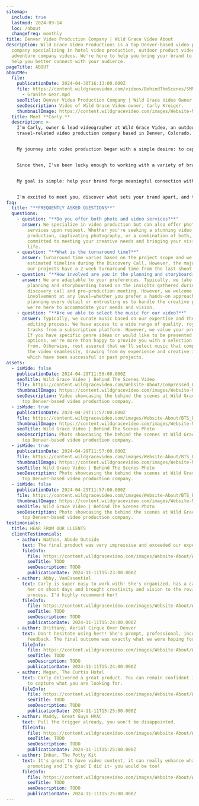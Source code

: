 ```yaml
---
sitemap:
  include: true
  lastmod: 2024-09-14
  loc: /about
  changefreq: monthly
title: Denver Video Production Company | Wild Grace Video About
description: Wild Grace Video Productions is a top Denver-based video production
  company specializing in hotel video production, outdoor product videos and
  adventure company videos. We're here to help you bring your brand to life and
  help you better connect with your audience.
pageTitle: ABOUT
aboutMe:
  file:
    publicationDate: 2024-04-30T16:13:00.000Z
    file: https://content.wildgracevideo.com/videos/BehindTheScenes/SMM+-+Granite+Gear/SMM
      - Granite Gear.mpd
    seoTitle: Denver Video Production Company | Wild Grace Video Owner
    seoDescription: Video of Wild Grace Video owner, Carly Kreiger.
    thumbnailImage: https://content.wildgracevideo.com/images/Website-Main/logo1.webp
  title: Meet **Carly.**
  description: >-
    I’m Carly, owner & lead videographer at Wild Grace Video, an outdoor and
    travel-related video production company based in Denver, Colorado.


    My journey into video production began with a simple desire: to capture and preserve the meaningful moments of my life. As I crafted video compilations of adventures that I refused to miss out on, I realized that I loved creating videos that told the story of new experiences. places, and people.


    Since then, I've been lucky enough to working with a variety of brands that share a love for the outdoors and travel. Now, I’m here to help your brand grow through video, translating your company's identity into a feeling that draws in an aligned audience.


    My goal is simple: help your brand forge meaningful connection with a like-minded community.


    I'm excited to meet you, discover what sets your brand apart, and to embark on this creative journey together.
faq:
  title: "**FREQUENTLY ASKED QUESTIONS**"
  questions:
    - question: "**Do you offer both photo and video services?**"
      answer: We specialize in video production but can also offer photography
        services upon request. Whether you're seeking a stunning video
        production, captivating photography, or a combination of both, we're
        committed to meeting your creative needs and bringing your vision to
        life.
    - question: "**What is the turnaround time?**"
      answer: Turnaround time varies based on the project scope and we will provide an
        estimated timeline during the Discovery Call. However, the majority of
        our projects have a 2-week turnaround time from the last shoot date.
    - question: "**How involved are you in the planning and storyboarding process?**"
      answer: We are adaptable to your preferences. Typically, we take the lead in
        planning and storyboarding based on the insights gathered during our
        discovery call and pre-production meeting. However, we welcome your
        involvement at any level—whether you prefer a hands-on approach in
        planning every detail or entrusting us to handle the creative process,
        we're here to accommodate your needs and vision.
    - question: "**Are we able to select the music for our video?**"
      answer: Typically, we curate music based on our expertise and the flow of the
        editing process. We have access to a wide range of quality, royalty-free
        tracks from a subscription platform. However, we value your preferences.
        If you have specific genre ideas or would like to be presented with song
        options, we're more than happy to provide you with a selection to choose
        from. Otherwise, rest assured that we'll select music that complements
        the video seamlessly, drawing from my experience and creative instincts
        which have been successful in past projects.
assets:
  - isWide: false
    publicationDate: 2024-04-29T11:56:00.000Z
    seoTitle: Wild Grace Video | Behind The Scenes Video
    file: https://content.wildgracevideo.com/Website-About/Compressed_BTS_Video.mp4
    thumbnailImage: https://content.wildgracevideo.com/images/Website-Main/logo1.webp
    seoDescription: Video showcasing the behind the scenes at Wild Grace Video, a
      top Denver-based video production company.
  - isWide: true
    publicationDate: 2024-04-29T11:57:00.000Z
    file: https://content.wildgracevideo.com/images/Website-About/BTS_Photo1.webp
    thumbnailImage: https://content.wildgracevideo.com/images/Website-Main/logo1.webp
    seoTitle: Wild Grace Video | Behind The Scenes Photo
    seoDescription: Photo showcasing the behind the scenes at Wild Grace Video, a
      top Denver-based video production company.
  - isWide: true
    publicationDate: 2024-04-29T11:57:00.000Z
    file: https://content.wildgracevideo.com/images/Website-About/BTS_Photo3.webp
    thumbnailImage: https://content.wildgracevideo.com/images/Website-Main/logo1.webp
    seoTitle: Wild Grace Video | Behind The Scenes Photo
    seoDescription: Photo showcasing the behind the scenes at Wild Grace Video, a
      top Denver-based video production company.
  - isWide: false
    publicationDate: 2024-04-29T11:57:00.000Z
    file: https://content.wildgracevideo.com/images/Website-About/BTS_Photo2.webp
    thumbnailImage: https://content.wildgracevideo.com/images/Website-Main/logo1.webp
    seoTitle: Wild Grace Video | Behind The Scenes Photo
    seoDescription: Photo showcasing the behind the scenes at Wild Grace Video, a
      top Denver-based video production company.
testimonials:
  title: HEAR FROM OUR CLIENTS
  clientTestimonials:
    - author: Nathan, Abode Outside
      text: The final product was very impressive and exceeded our expectations
      fileInfo:
        file: https://content.wildgracevideo.com/images/Website-About/WWD_1.webp
        seoTitle: TODO
        seoDescription: TODO
        publicationDate: 2024-11-11T15:23:00.000Z
    - author: Abby, VanEssential
      text: Carly is super easy to work with! She's organized, has a calm energy about
        her on shoot days and brought creativity and vision to the revision
        process. I'd highly recommend her!
      fileInfo:
        file: https://content.wildgracevideo.com/images/Website-About/WWD_1.webp
        seoTitle: TODO
        seoDescription: TODO
        publicationDate: 2024-11-11T15:24:00.000Z
    - author: Brittany, Aerial Cirque Over Denver
      text: Don't hesitate using her!! She's prompt, professional, incorporates
        feedback. The final outcome was exactly what we were hoping for.
      fileInfo:
        file: https://content.wildgracevideo.com/images/Website-About/WWD_1.webp
        seoTitle: TODO
        seoDescription: TODO
        publicationDate: 2024-11-11T15:24:00.000Z
    - author: Megan, The Curtis Hotel
      text: Carly delivered a great product. You can remain confident in her abilities
        to capture what you are looking for.
      fileInfo:
        file: https://content.wildgracevideo.com/images/Website-About/WWD_1.webp
        seoTitle: TODO
        seoDescription: TODO
        publicationDate: 2024-11-11T15:25:00.000Z
    - author: Maddy, Great Guys HVAC
      text: Pull the trigger already, you won't be disappointed.
      fileInfo:
        file: https://content.wildgracevideo.com/images/Website-About/WWD_1.webp
        seoTitle: TODO
        seoDescription: TODO
        publicationDate: 2024-11-11T15:25:00.000Z
    - author: Inbar, The Potty Kit
      text: It's great to have video content, it can really enhance what you are
        promoting and I'm glad I did it- you would be too!
      fileInfo:
        file: https://content.wildgracevideo.com/images/Website-About/WWD_1.webp
        seoTitle: TODO
        seoDescription: TODO
        publicationDate: 2024-11-11T15:25:00.000Z
---
```

